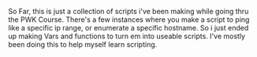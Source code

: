 So Far, this is just a collection of scripts i've been making while going thru the PWK Course. There's a few instances 
where you make a script to ping like a specific ip range, or enumerate a specific hostname. So i just ended up making
Vars and functions to turn em into useable scripts. I've mostly been doing this to help myself learn scripting.
